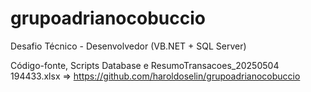 # grupoadrianocobuccio
Desafio Técnico - Desenvolvedor (VB.NET + SQL Server)

Código-fonte, Scripts Database e ResumoTransacoes_20250504 194433.xlsx => https://github.com/haroldoselin/grupoadrianocobuccio


